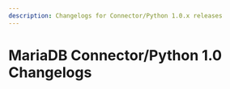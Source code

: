 ```yaml
---
description: Changelogs for Connector/Python 1.0.x releases
---
```


# MariaDB Connector/Python 1.0 Changelogs

